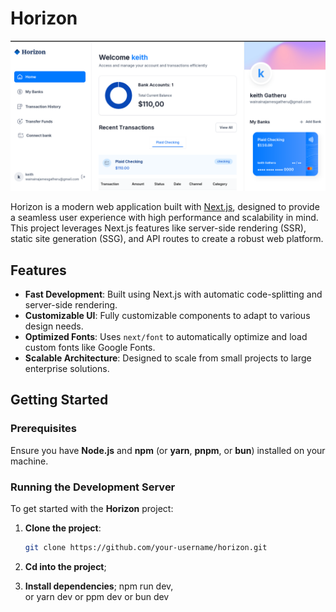 # Horizon

![Horizon Screenshot](./public/icons/screenshot.png)


Horizon is a modern web application built with [Next.js](https://nextjs.org/), designed to provide a seamless user experience with high performance and scalability in mind. This project leverages Next.js features like server-side rendering (SSR), static site generation (SSG), and API routes to create a robust web platform.

## Features

- **Fast Development**: Built using Next.js with automatic code-splitting and server-side rendering.
- **Customizable UI**: Fully customizable components to adapt to various design needs.
- **Optimized Fonts**: Uses `next/font` to automatically optimize and load custom fonts like Google Fonts.
- **Scalable Architecture**: Designed to scale from small projects to large enterprise solutions.

## Getting Started

### Prerequisites

Ensure you have **Node.js** and **npm** (or **yarn**, **pnpm**, or **bun**) installed on your machine.

### Running the Development Server

To get started with the **Horizon** project:

1. **Clone the project**:

   ```bash
   git clone https://github.com/your-username/horizon.git
2. **Cd into the project**;
3. **Install dependencies**;
npm run dev,  
 or
  yarn dev
or
 ppm dev
or
 bun dev




